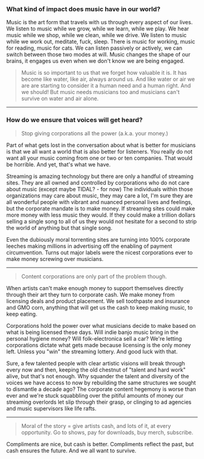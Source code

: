 ### What kind of impact does music have in our world?

Music is the art form that travels with us through every aspect of our lives. We listen to music while we grow, while we learn, while we play. We hear music while we shop, while we clean, while we drive. We listen to music while we work out, meditate, fuck, sleep. There is music for working, music for reading, music for cats. We can listen passively or actively, we can switch between those two modes at will. Music changes the shape of our brains, it engages us even when we don't know we are being engaged.

>Music is so important to us that we forget how valuable it is. It has become like water, like air, always around us. And like water or air we are are starting to consider it a human need and a human right. And we should! But music needs musicians too and musicians can't survive on water and air alone.

***

### How do we ensure that voices will get heard?

>Stop giving corporations all the power (a.k.a. your money.)

Part of what gets lost in the conversation about what is better for musicians is that we all want a world that is also better for listeners. You really do not want all your music coming from one or two or ten companies. That would be horrible. And yet, that's what we have.

Streaming is amazing technology but there are only a handful of streaming sites. They are all owned and controlled by corporations who do not care about music (except maybe TIDAL? - for now) The individuals within those organizations may care about music, they may care a lot, I'm sure they are all wonderful people with vibrant and nuanced personal lives and feelings, but the corporate mandate is to make money. If streaming sites could make more money with less music they would. If they could make a trillion dollars selling a single song to all of us they would not hesitate for a second to strip the world of anything but that single song.

Even the dubiously moral torrenting sites are turning into 100% corporate leeches making millions in advertising off the enabling of payment circumvention. Turns out major labels were the nicest corporations ever to make money screwing over musicians.

***

>Content corporations are only part of the problem though.

When artists can't make enough money to support themselves directly through their art they turn to corporate cash. We make money from licensing deals and product placement. We sell toothpaste and insurance and GMO corn, anything that will get us the cash to keep making music, to keep eating.

Corporations hold the power over what musicians decide to make based on what is being licensed these days. Will indie banjo music bring in the personal hygiene money? Will folk-electronica sell a car? We're letting corporations dictate what gets made because licensing is the only money left. Unless you "win" the streaming lottery. And good luck with that.

Sure, a few talented people with clear artistic visions will break through every now and then, keeping the old chestnut of "talent and hard work" alive, but that's not enough. Why squander the talent and diversity of the voices we have access to now by rebuilding the same structures we sought to dismantle a decade ago? The corporate content hegemony is worse than ever and we're stuck squabbling over the pitiful amounts of money our streaming overlords let slip through their grasp, or clinging to ad agencies and music supervisors like life rafts.

***

>Moral of the story = give artists cash, and lots of it, at every opportunity. Go to shows, pay for downloads, buy merch, subscribe.

Compliments are nice, but cash is better. Compliments reflect the past, but cash ensures the future. And we all want to survive.
